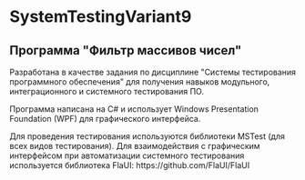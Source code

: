 # SystemTestingVariant9
<h2>Программа "Фильтр массивов чисел"</h2>
<p>Разработана в качестве задания по дисциплине "Системы тестирования программного обеспечения" для получения навыков модульного, интеграционного и системного тестирования ПО.</p>
<p>Программа написана на C# и использует Windows Presentation Foundation (WPF) для графического интерфейса.</p>
<p>Для проведения тестирования используются библиотеки MSTest (для всех видов тестирования). Для взаимодействия с графическим интерфейсом при автоматизации системного тестирования используется библиотека FlaUI: https://github.com/FlaUI/FlaUI</p>
